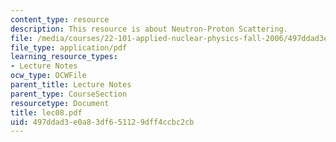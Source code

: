```yaml
---
content_type: resource
description: This resource is about Neutron-Proton Scattering.
file: /media/courses/22-101-applied-nuclear-physics-fall-2006/497ddad3e0a83df651129dff4ccbc2cb_lec08.pdf
file_type: application/pdf
learning_resource_types:
- Lecture Notes
ocw_type: OCWFile
parent_title: Lecture Notes
parent_type: CourseSection
resourcetype: Document
title: lec08.pdf
uid: 497ddad3-e0a8-3df6-5112-9dff4ccbc2cb
---
```


